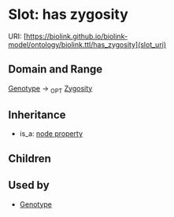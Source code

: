 # Slot: has zygosity




URI: [https://biolink.github.io/biolink-model/ontology/biolink.ttl/has_zygosity](slot_uri)
## Domain and Range

[Genotype](Genotype.md) ->  <sub>OPT</sub> [Zygosity](Zygosity.md)
## Inheritance

 *  is_a: [node property](node_property.md)
## Children

## Used by

 * [Genotype](Genotype.md)
